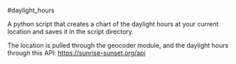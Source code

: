 #daylight_hours

A python script that creates a chart of the daylight hours at your current location and saves it in the script directory. 

The location is pulled through the geocoder module, and the daylight hours through this API: https://sunrise-sunset.org/api
